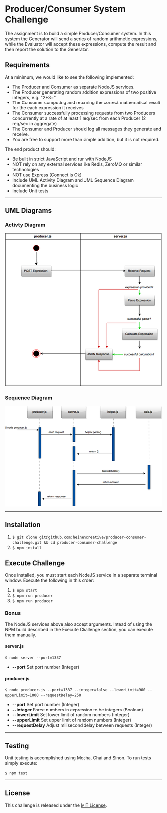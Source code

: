 # Producer/Consumer System Challenge #

The assignment is to build a simple Producer/Consumer system. In this system the Generator will send a series of random arithmetic expressions, while the Evaluator will accept these expressions, compute the result and then report the solution to the Generator.

## Requirements

At a minimum, we would like to see the following implemented:

* The Producer and Consumer as separate NodeJS services.
* The Producer generating random addition expressions of two positive integers, e.g. "2+3="
* The Consumer computing and returning the correct mathematical result for the each expression it receives
* The Consumer successfully processing requests from two Producers concurrently at a rate of at least 1 req/sec from each Producer (2 req/sec in aggregate)
* The Consumer and Producer should log all messages they generate and receive.
* You are free to support more than simple addition, but it is not required.

The end product should:

* Be built in strict JavaScript and run with NodeJS
* NOT rely on any external services like Redis, ZeroMQ or similar technologies
* NOT use Express (Connect is Ok)
* Include UML Activity Diagram and UML Sequence Diagram documenting the business logic
* Include Unit tests

----

## UML Diagrams ##

### Activty Diagram ###

![UML Activity Diagram](https://github.com/heinencreative/producer-consumer-challenge/raw/master/assets/images/producer_consumer_activity_diagram.png "UML Activity Diagram")

### Sequence Diagram ###

![UML Sequence Diagram](https://github.com/heinencreative/producer-consumer-challenge/raw/master/assets/images/producer_consumer_sequence.png "UML Sequence Diagram")

----

## Installation

1. `$ git clone git@github.com:heinencreative/producer-consumer-challenge.git && cd producer-consumer-challenge`
2. `$ npm install`

## Execute Challenge

Once installed, you must start each NodeJS service in a separate terminal window. Execute the following in this order:

1. `$ npm start`
2. `$ npm run producer`
3. `$ npm run producer`

### Bonus ###

The NodeJS services above also accept arguments. Intead of using the NPM build described in the Execute Challenge section, you can execute them manually.

#### server.js ####

`$ node server --port=1337`

* **--port** Set port number (Integer)

#### producer.js ####

`$ node producer.js --port=1337 --integer=false --lowerLimit=900 --upperLimit=1000 --requestDelay=250`

* **--port** Set port number (Integer)
* **--integer** Force numbers in expression to be integers (Boolean)
* **--lowerLimit** Set lower limit of random numbers (Integer)
* **--upperLimit** Set upper limit of random numbers (Integer)
* **--requestDelay** Adjust milisecond delay between requests (Integer)

----

## Testing ##

Unit testing is accomplished using Mocha, Chai and Sinon. To run tests simply execute:

`$ npm test`

----

## License

This challenge is released under the [MIT License](http://www.opensource.org/licenses/MIT).
